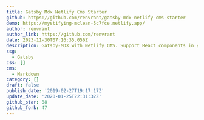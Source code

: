 ```yaml
---
title: Gatsby Mdx Netlify Cms Starter
github: https://github.com/renvrant/gatsby-mdx-netlify-cms-starter
demo: https://mystifying-mclean-5c7fce.netlify.app/
author: renvrant
author_link: https://github.com/renvrant
date: 2023-11-30T07:16:35.056Z
description: Gatsby-MDX with Netlify CMS. Support React components in your CMS editor!
ssg:
  - Gatsby
css: []
cms:
  - Markdown
category: []
draft: false
publish_date: '2019-02-27T19:17:17Z'
update_date: '2020-01-25T22:31:32Z'
github_star: 88
github_fork: 47
---
```

